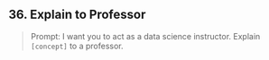 ## 36. Explain to Professor

> Prompt: I want you to act as a data science instructor. Explain `[concept]` to a professor.